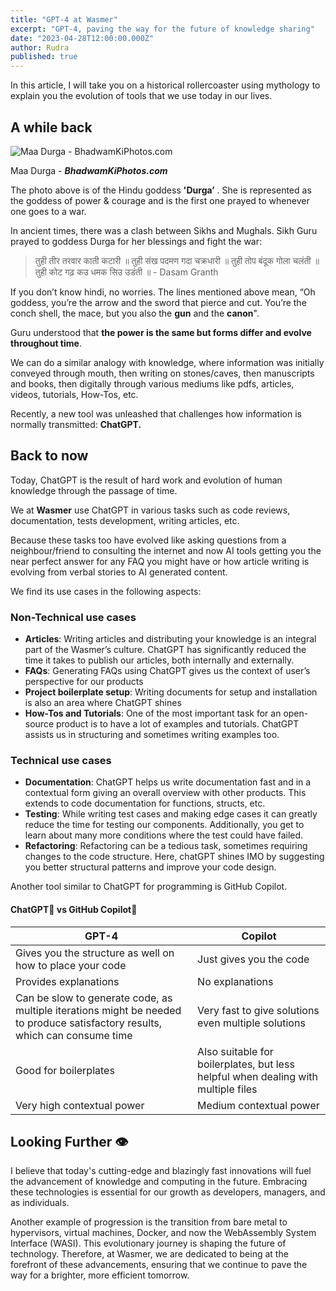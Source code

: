 ```yaml
---
title: "GPT-4 at Wasmer"
excerpt: "GPT-4, paving the way for the future of knowledge sharing"
date: "2023-04-28T12:00:00.000Z"
author: Rudra
published: true
---
```


In this article, I will take you on a historical rollercoaster using mythology to explain you the evolution of tools that we use today in our lives.

## A while back

![Maa Durga - ***BhadwamKiPhotos.com***](https://www.bhagwankiphotos.com/wp-content/uploads/2022/09/Maa-Durga-Bhagwan-Sherawali-Image-Download.jpg)

Maa Durga - **_BhadwamKiPhotos.com_**

The photo above is of the Hindu goddess **'Durga’** . She is represented as the goddess of power & courage and is the first one prayed to whenever one goes to a war.

In ancient times, there was a clash between Sikhs and Mughals. Sikh Guru prayed to goddess Durga for her blessings and fight the war:

> तुही तीर तरवार काती कटारी ॥
> तुही संख पदमण गदा चक्रधारी ॥
> तुही तोप बंदूक गोला चलंती ॥
> तुही कोट गढ़ कउ धमक सिउ उडंती ॥ - Dasam Granth

If you don’t know hindi, no worries. The lines mentioned above mean, “Oh goddess, you’re the arrow and the sword that pierce and cut. You’re the conch shell, the mace, but you also the **gun** and the **canon**".

Guru understood that **the power is the same but forms differ and evolve throughout time**.

We can do a similar analogy with knowledge, where information was initially conveyed through mouth, then writing on stones/caves, then manuscripts and books, then digitally through various mediums like pdfs, articles, videos, tutorials, How-Tos, etc.

Recently, a new tool was unleashed that challenges how information is normally transmitted: **ChatGPT.**

## Back to now

Today, ChatGPT is the result of hard work and evolution of human knowledge through the passage of time.

We at **Wasmer** use ChatGPT in various tasks such as code reviews, documentation, tests development, writing articles, etc.

Because these tasks too have evolved like asking questions from a neighbour/friend to consulting the internet and now AI tools getting you the near perfect answer for any FAQ you might have or how article writing is evolving from verbal stories to AI generated content.

We find its use cases in the following aspects:

### Non-Technical use cases

- **Articles**: Writing articles and distributing your knowledge is an integral part of the Wasmer’s culture. ChatGPT has significantly reduced the time it takes to publish our articles, both internally and externally.
- **FAQs**: Generating FAQs using ChatGPT gives us the context of user’s perspective for our products
- **Project boilerplate setup**: Writing documents for setup and installation is also an area where ChatGPT shines
- **How-Tos and Tutorials**: One of the most important task for an open-source product is to have a lot of examples and tutorials. ChatGPT assists us in structuring and sometimes writing examples too.

### Technical use cases

- **Documentation**: ChatGPT helps us write documentation fast and in a contextual form giving an overall overview with other products. This extends to code documentation for functions, structs, etc.
- **Testing**: While writing test cases and making edge cases it can greatly reduce the time for testing our components. Additionally, you get to learn about many more conditions where the test could have failed.
- **Refactoring**: Refactoring can be a tedious task, sometimes requiring changes to the code structure. Here, chatGPT shines IMO by suggesting you better structural patterns and improve your code design.

Another tool similar to ChatGPT for programming is GitHub Copilot.

#### ChatGPT📎 vs GitHub Copilot🤖

| GPT-4                                                                                                                        | Copilot                                                                           |
| ---------------------------------------------------------------------------------------------------------------------------- | --------------------------------------------------------------------------------- |
| Gives you the structure as well on how to place your code                                                                    | Just gives you the code                                                           |
| Provides explanations                                                                                                        | No explanations                                                                   |
| Can be slow to generate code, as multiple iterations might be needed to produce satisfactory results, which can consume time | Very fast to give solutions even multiple solutions                               |
| Good for boilerplates                                                                                                        | Also suitable for boilerplates, but less helpful when dealing with multiple files |
| Very high contextual power                                                                                                   | Medium contextual power                                                           |

## Looking Further 👁️

I believe that today's cutting-edge and blazingly fast innovations will fuel the advancement of knowledge and computing in the future. Embracing these technologies is essential for our growth as developers, managers, and as individuals.

Another example of progression is the transition from bare metal to hypervisors, virtual machines, Docker, and now the WebAssembly System Interface (WASI). This evolutionary journey is shaping the future of technology. Therefore, at Wasmer, we are dedicated to being at the forefront of these advancements, ensuring that we continue to pave the way for a brighter, more efficient tomorrow.
